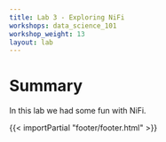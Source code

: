 ```yaml
---
title: Lab 3 - Exploring NiFi
workshops: data_science_101
workshop_weight: 13
layout: lab
---
```


# Summary
In this lab we had some fun with NiFi.

{{< importPartial "footer/footer.html" >}}
